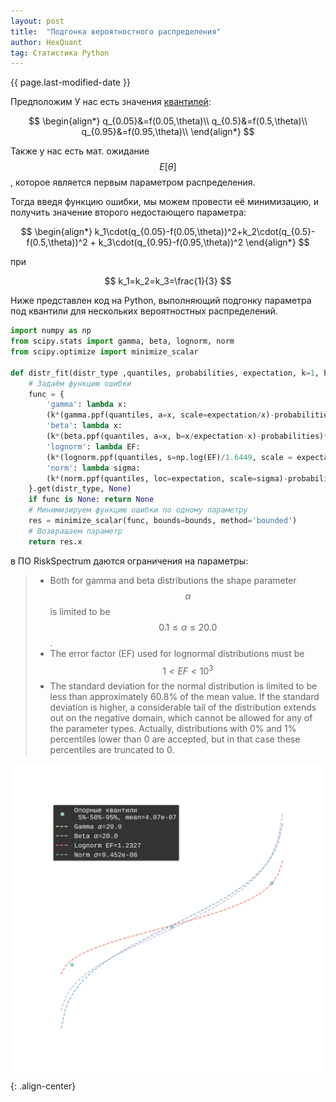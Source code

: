 ```yaml
---
layout: post
title:  "Подгонка вероятностного распределения"
author: HexQuant
tag: Статистика Python
---
```


{{ page.last-modified-date }}

<!-- Mathjax Support -->
<script type="text/javascript" async
  src="https://cdn.mathjax.org/mathjax/latest/MathJax.js?config=TeX-MML-AM_CHTML">
</script>

Предположим У нас есть значения [квантилей](https://ru.wikipedia.org/wiki/Квантиль):

$$
\begin{align*}
q_{0.05}&=f(0.05,\theta)\\
q_{0.5}&=f(0.5,\theta)\\
q_{0.95}&=f(0.95,\theta)\\
\end{align*}
$$

Также у нас есть мат. ожидание $$ E[\theta] $$, которое является первым параметром распределения.

Тогда введя функцию ошибки, мы можем провести её минимизацию, и получить значение второго недостающего параметра:

$$
\begin{align*}
k_1\cdot(q_{0.05}-f(0.05,\theta))^2+k_2\cdot(q_{0.5}-f(0.5,\theta))^2 + k_3\cdot(q_{0.95}-f(0.95,\theta))^2 
\end{align*}
$$

при

$$ k_1=k_2=k_3=\frac{1}{3} $$

Ниже представлен код на Python, выполняющий подгонку параметра под квантили для нескольких вероятностных распределений. 
```python
import numpy as np
from scipy.stats import gamma, beta, lognorm, norm
from scipy.optimize import minimize_scalar

def distr_fit(distr_type ,quantiles, probabilities, expectation, k=1, bounds=np.array([10*-3, 10**3])):
    # Задаём функцию ошибки
    func = {
        'gamma': lambda x:
        (k*(gamma.ppf(quantiles, a=x, scale=expectation/x)-probabilities)**2).sum(),
        'beta': lambda x:
        (k*(beta.ppf(quantiles, a=x, b=x/expectation-x)-probabilities)**2).sum(),
        'lognorm': lambda EF:
        (k*(lognorm.ppf(quantiles, s=np.log(EF)/1.6449, scale = expectation)-probabilities)**2).sum(),
        'norm': lambda sigma:
        (k*(norm.ppf(quantiles, loc=expectation, scale=sigma)-probabilities)**2).sum()
    }.get(distr_type, None)
    if func is None: return None
    # Минимизируем функцию ошибки по одному параметру
    res = minimize_scalar(func, bounds=bounds, method='bounded')
    # Возвращаем параметр
    return res.x
```
в ПО RiskSpectrum даются ограничения на параметры:
> * Both for gamma and beta distributions the shape parameter $$ \alpha $$ is limited to be $$ 0.1 \leq \alpha \leq 20.0 $$.
> * The error factor (EF) used for lognormal distributions must be $$ 1 < EF < 10^3 $$
> * The standard deviation for the normal distribution is limited to be less than approximately 60.8% of the mean value. If the standard deviation is higher, a considerable tail of the distribution extends out on the negative domain, which cannot be allowed for any of the parameter types. Actually, distributions with 0% and 1% percentiles lower than 0 are accepted, but in that case these percentiles are truncated to 0.

![test image](/assets/distribution_fitting_1.svg){: .align-center}
